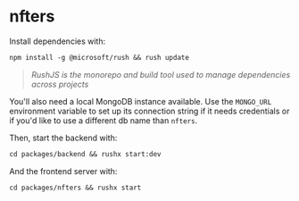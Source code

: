 # nfters

Install dependencies with:

```txt
npm install -g @microsoft/rush && rush update
```

> *RushJS is the monorepo and build tool used to manage dependencies across projects*

You'll also need a local MongoDB instance available. Use the `MONGO_URL` environment variable to set up its connection string if it needs credentials or if you'd like to use a different db name than `nfters`.

Then, start the backend with:

```txt
cd packages/backend && rushx start:dev
```

And the frontend server with:

```txt
cd packages/nfters && rushx start
```

